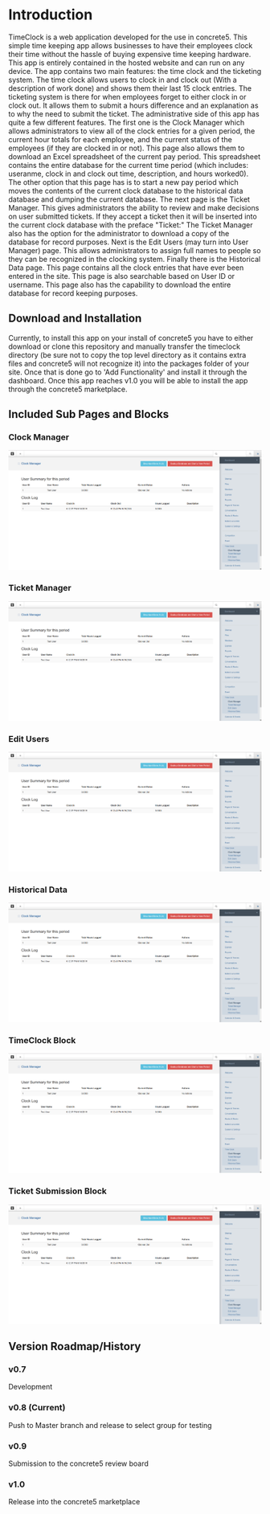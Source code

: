 # Introduction
TimeClock is a web application developed for the use in concrete5. This simple time keeping app allows businesses to have their employees clock their time without the hassle of buying expensive time keeping hardware.
This app is entirely contained in the hosted website and can run on any device. The app contains two main features: the time clock and the ticketing system. The time clock allows users to clock in and clock out (With  a description of work done) and shows them their last 15 clock entries. The ticketing system is there for when employees forget to either clock in or clock out. It allows them to submit a hours difference and an explanation as to why the need to submit the ticket.
The administrative side of this app has quite a few different features. The first one is the Clock Manager which allows administrators to view all of the clock entries for a given period, the current hour totals for each employee, and the current status of the employees (if they are clocked in or not). This page also allows them to download an Excel spreadsheet of the current pay period. This spreadsheet contains the entire database for the current time period (which includes: useranme, clock in and clock out time, description, and hours worked0). The other option that this page has is to start a new pay period which moves the contents of the current clock database to the historical data database and dumping the current database.
The next page is the Ticket Manager. This gives administrators the ability to review and make decisions on user submitted tickets. If they accept a ticket then it will be inserted into the current clock database with the preface "Ticket:" The Ticket Manager also has the option for the administrator to download a copy of the database for record purposes.
Next is the Edit Users (may turn into User Manager) page. This allows administrators to assign full names to people so they can be recognized in the clocking system.
Finally there is the Historical Data page. This page contains all the clock entries that have ever been entered in the site. This page is also searchable based on User ID or username. This page also has the capability to download the entire database for record keeping purposes.

## Download and Installation
Currently, to install this app on your install of concrete5 you have to either download or clone this repository and manually transfer the timeclock directory (be sure not to copy the top level directory as it contains extra files and concrete5 will not recognize it) into the packages folder of your site. Once that is done go to 'Add Functionality' and install it through the dashboard. Once this app reaches v1.0 you will be able to install the app through the concrete5 marketplace.

## Included Sub Pages and Blocks

### Clock Manager
![alt text](/readmeimages/clockmanager.png)

### Ticket Manager
![alt text](/readmeimages/clockmanager.png)
### Edit Users
![alt text](/readmeimages/clockmanager.png)
### Historical Data
![alt text](/readmeimages/clockmanager.png)
### TimeClock Block
![alt text](/readmeimages/clockmanager.png)
### Ticket Submission Block
![alt text](/readmeimages/clockmanager.png)

## Version Roadmap/History
### v0.7
  Development
### v0.8 (Current)
  Push to Master branch and release to select group for testing
### v0.9
  Submission to the concrete5 review board
### v1.0
  Release into the concrete5 marketplace

